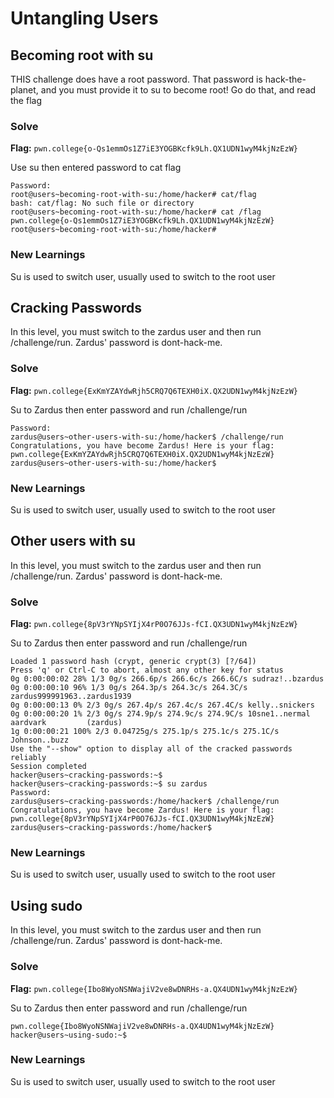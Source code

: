# Untangling Users

## Becoming root with su
THIS challenge does have a root password. That password is hack-the-planet, and you must provide it to su to become root! Go do that, and read the flag

### Solve
**Flag:** `pwn.college{o-Qs1emmOs1Z7iE3YOGBKcfk9Lh.QX1UDN1wyM4kjNzEzW}`

Use su then entered password to cat flag 

```hacker@users~becoming-root-with-su:~$ su
Password: 
root@users~becoming-root-with-su:/home/hacker# cat/flag
bash: cat/flag: No such file or directory
root@users~becoming-root-with-su:/home/hacker# cat /flag
pwn.college{o-Qs1emmOs1Z7iE3YOGBKcfk9Lh.QX1UDN1wyM4kjNzEzW}
root@users~becoming-root-with-su:/home/hacker# 
```

### New Learnings
Su is used to switch user, usually used to switch to the root user



## Cracking Passwords
In this level, you must switch to the zardus user and then run /challenge/run. Zardus' password is dont-hack-me.

### Solve
**Flag:** `pwn.college{ExKmYZAYdwRjh5CRQ7Q6TEXH0iX.QX2UDN1wyM4kjNzEzW}`

Su to Zardus then enter password and run /challenge/run 

```hacker@users~other-users-with-su:~$ su zardus
Password: 
zardus@users~other-users-with-su:/home/hacker$ /challenge/run
Congratulations, you have become Zardus! Here is your flag:
pwn.college{ExKmYZAYdwRjh5CRQ7Q6TEXH0iX.QX2UDN1wyM4kjNzEzW}
zardus@users~other-users-with-su:/home/hacker$ 
```

### New Learnings
Su is used to switch user, usually used to switch to the root user




## Other users with su
In this level, you must switch to the zardus user and then run /challenge/run. Zardus' password is dont-hack-me.

### Solve
**Flag:** `pwn.college{8pV3rYNpSYIjX4rP0O76JJs-fCI.QX3UDN1wyM4kjNzEzW}`

Su to Zardus then enter password and run /challenge/run 

```hacker@users~cracking-passwords:~$ john /challenge/shadow-leak
Loaded 1 password hash (crypt, generic crypt(3) [?/64])
Press 'q' or Ctrl-C to abort, almost any other key for status
0g 0:00:00:02 28% 1/3 0g/s 266.6p/s 266.6c/s 266.6C/s sudraz!..bzardus
0g 0:00:00:10 96% 1/3 0g/s 264.3p/s 264.3c/s 264.3C/s zardus999991963..zardus1939
0g 0:00:00:13 0% 2/3 0g/s 267.4p/s 267.4c/s 267.4C/s kelly..snickers
0g 0:00:00:20 1% 2/3 0g/s 274.9p/s 274.9c/s 274.9C/s 10sne1..nermal
aardvark         (zardus)
1g 0:00:00:21 100% 2/3 0.04725g/s 275.1p/s 275.1c/s 275.1C/s Johnson..buzz
Use the "--show" option to display all of the cracked passwords reliably
Session completed
hacker@users~cracking-passwords:~$ 
hacker@users~cracking-passwords:~$ su zardus
Password: 
zardus@users~cracking-passwords:/home/hacker$ /challenge/run
Congratulations, you have become Zardus! Here is your flag:
pwn.college{8pV3rYNpSYIjX4rP0O76JJs-fCI.QX3UDN1wyM4kjNzEzW}
zardus@users~cracking-passwords:/home/hacker$ 
```

### New Learnings
Su is used to switch user, usually used to switch to the root user



## Using sudo
In this level, you must switch to the zardus user and then run /challenge/run. Zardus' password is dont-hack-me.

### Solve
**Flag:** `pwn.college{Ibo8WyoNSNWajiV2ve8wDNRHs-a.QX4UDN1wyM4kjNzEzW}`

Su to Zardus then enter password and run /challenge/run 

```hacker@users~using-sudo:~$ sudo cat /flag
pwn.college{Ibo8WyoNSNWajiV2ve8wDNRHs-a.QX4UDN1wyM4kjNzEzW}
hacker@users~using-sudo:~$ 
```

### New Learnings
Su is used to switch user, usually used to switch to the root user